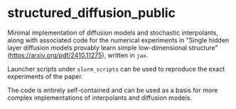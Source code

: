# structured_diffusion_public

Minimal implementation of diffusion models and stochastic interpolants, along with associated code for the numerical experiments in "Single hidden layer diffusion models provably learn simple low-dimensional structure" (https://arxiv.org/pdf/2410.11275), written in ``jax``.

Launcher scripts under ``slurm_scripts`` can be used to reproduce the exact experiments of the paper.

The code is entirely self-contained and can be used as a basis for more complex implementations of interpolants and diffusion models.
